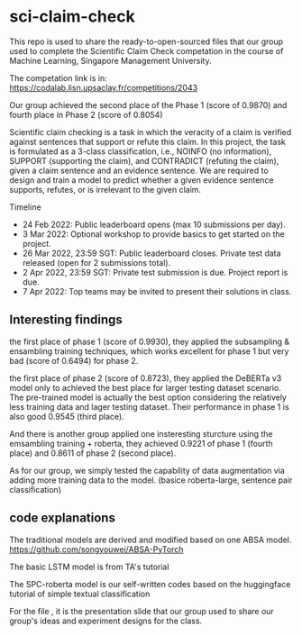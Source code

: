 # sci-claim-check

This repo is used to share the ready-to-open-sourced files that our group used to complete the Scientific Claim Check competation in the course of Machine Learning, Singapore Management University. 

The competation link is in: https://codalab.lisn.upsaclay.fr/competitions/2043

Our group achieved the second place of the Phase 1 (score of 0.9870) and fourth place in Phase 2 (score of 0.8054)

Scientific claim checking is a task in which the veracity of a claim is verified against sentences that support or refute this claim. In this project, the task is formulated as a 3-class classification, i.e., NOINFO (no information), SUPPORT (supporting the claim), and CONTRADICT (refuting the claim), given a claim sentence and an evidence sentence. We are required to design and train a model to predict whether a given evidence sentence supports, refutes, or is irrelevant to the given claim.  

Timeline
- 24 Feb 2022: Public leaderboard opens (max 10 submissions per day).
- 3 Mar 2022: Optional workshop to provide basics to get started on the project.
- 26 Mar 2022, 23:59 SGT: Public leaderboard closes. Private test data released (open for 2 submissions total).
- 2 Apr 2022, 23:59 SGT: Private test submission is due. Project report is due.
- 7 Apr 2022: Top teams may be invited to present their solutions in class.

## Interesting findings
the first place of phase 1 (score of 0.9930), they applied the subsampling & ensambling training techniques, which works excellent for phase 1 but very bad (score of 0.6494) for phase 2.

the first place of phase 2 (score of 0.8723), they applied the DeBERTa v3 model only to achieved the best place for larger testing dataset scenario. The pre-trained model is actually the best option considering the relatively less training data and lager testing dataset. Their performance in phase 1 is also good 0.9545 (third place).

And there is another group applied one insteresting sturcture using the emsambling training + roberta, they achieved 0.9221 of phase 1 (fourth place) and 0.8611 of phase 2 (second place). 

As for our group, we simply tested the capability of data augmentation via adding more training data to the model. (basice roberta-large, sentence pair classification)

## code explanations
The traditional models are derived and modified based on one ABSA model. https://github.com/songyouwei/ABSA-PyTorch

The basic LSTM model is from TA's tutorial

The SPC-roberta model is our self-written codes based on the huggingface tutorial of simple textual classification

For the file <Solution Sharing.pdf>, it is the presentation slide that our group used to share our group's ideas and experiment designs for the class. 
  
